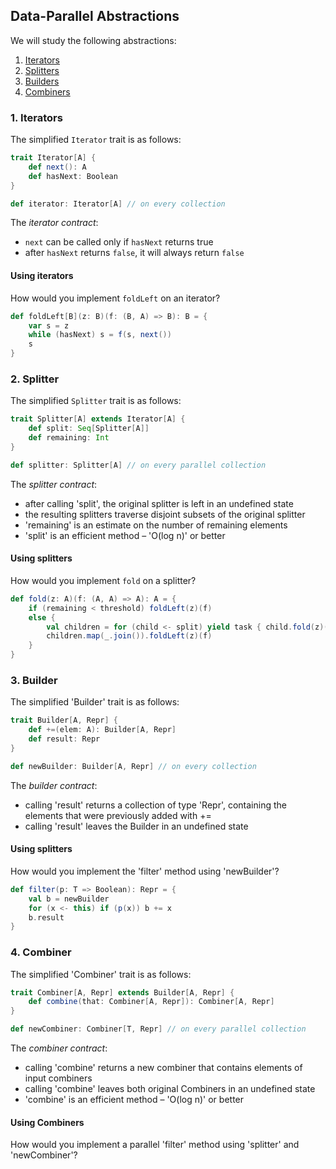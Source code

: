 ## Data-Parallel Abstractions

We will study the following abstractions:

1. [Iterators](https://github.com/rohitvg/scala-parallel-programming-3/wiki/Splitters-and-Combiners#1-iterators)
2. [Splitters](https://github.com/rohitvg/scala-parallel-programming-3/wiki/Splitters-and-Combiners#2-splitter)
3. [Builders](https://github.com/rohitvg/scala-parallel-programming-3/wiki/Splitters-and-Combiners#3-builder)
4. [Combiners](https://github.com/rohitvg/scala-parallel-programming-3/wiki/Splitters-and-Combiners#4-combiner)

### 1. Iterators

The simplified `Iterator` trait is as follows:

```scala
trait Iterator[A] {
    def next(): A
    def hasNext: Boolean
}

def iterator: Iterator[A] // on every collection
```

The _iterator contract_:
* `next` can be called only if `hasNext` returns true
* after `hasNext` returns `false`, it will always return `false`

#### Using iterators

How would you implement `foldLeft` on an iterator?

```scala
def foldLeft[B](z: B)(f: (B, A) => B): B = {
    var s = z
    while (hasNext) s = f(s, next())
    s
}
```

### 2. Splitter

The simplified `Splitter` trait is as follows:

```scala
trait Splitter[A] extends Iterator[A] {
    def split: Seq[Splitter[A]]
    def remaining: Int
}

def splitter: Splitter[A] // on every parallel collection
```

The _splitter contract_:
* after calling 'split', the original splitter is left in an undefined state
* the resulting splitters traverse disjoint subsets of the original splitter
* 'remaining' is an estimate on the number of remaining elements
* 'split' is an efficient method – 'O(log n)' or better

#### Using splitters

How would you implement `fold` on a splitter?

```scala
def fold(z: A)(f: (A, A) => A): A = {
    if (remaining < threshold) foldLeft(z)(f)
    else {
        val children = for (child <- split) yield task { child.fold(z)(f) }
		children.map(_.join()).foldLeft(z)(f)
    }
}
```

### 3. Builder
The simplified 'Builder' trait is as follows:

```scala
trait Builder[A, Repr] {
    def +=(elem: A): Builder[A, Repr]
    def result: Repr
}

def newBuilder: Builder[A, Repr] // on every collection
```

The _builder contract_:

* calling 'result' returns a collection of type 'Repr', containing the elements that were previously added with +=
* calling 'result' leaves the Builder in an undefined state

#### Using splitters

How would you implement the 'filter' method using 'newBuilder'?

```scala
def filter(p: T => Boolean): Repr = {
    val b = newBuilder
    for (x <- this) if (p(x)) b += x
    b.result
}
```

### 4. Combiner

The simplified 'Combiner' trait is as follows:

```scala
trait Combiner[A, Repr] extends Builder[A, Repr] {
    def combine(that: Combiner[A, Repr]): Combiner[A, Repr]
}

def newCombiner: Combiner[T, Repr] // on every parallel collection
```

The _combiner contract_:

* calling 'combine' returns a new combiner that contains elements of input combiners
* calling 'combine' leaves both original Combiners in an undefined state
* 'combine' is an efficient method – 'O(log n)' or better

#### Using Combiners

How would you implement a parallel 'filter' method using 'splitter' and 'newCombiner'?
